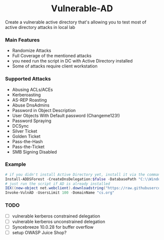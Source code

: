 <h1 align="center">
  Vulnerable-AD
  <br>
</h1>

Create a vulnerable active directory that's allowing you to test most of active directory attacks in local lab

### Main Features
- Randomize Attacks
- Full Coverage of the mentioned attacks
- you need run the script in DC with Active Directory installed 
- Some of attacks require client workstation
  
### Supported Attacks
- Abusing ACLs/ACEs
- Kerberoasting
- AS-REP Roasting
- Abuse DnsAdmins
- Password in Object Description
- User Objects With Default password (Changeme123!)
- Password Spraying
- DCSync
- Silver Ticket
- Golden Ticket 
- Pass-the-Hash
- Pass-the-Ticket
- SMB Signing Disabled

### Example
```powershell
# if you didn't install Active Directory yet, install it via the command below
Install-ADDSForest -CreateDnsDelegation:$false -DatabasePath "C:\\Windows\\NTDS" -DomainMode "7" -DomainName "cs.org" -DomainNetbiosName "cs" -ForestMode "7" -InstallDns:$true -LogPath "C:\\Windows\\NTDS" -NoRebootOnCompletion:$false -SysvolPath "C:\\Windows\\SYSVOL" -Force:$true
# just run the script if AD is already installed
IEX((new-object net.webclient).downloadstring("https://raw.githubusercontent.com/d4ddyd4rth/vulnerable-AD/master/vulnad.ps1"));
Invoke-VulnAD -UsersLimit 100 -DomainName "cs.org"
```

### TODO
- [ ] vulnerable kerberos constrained delegation
- [ ] vulnerable kerberos unconstrained delegation
- [ ] Syncebreeze 10.0.28 for buffer overflow
- [ ] setup OWASP Juice Shop?
